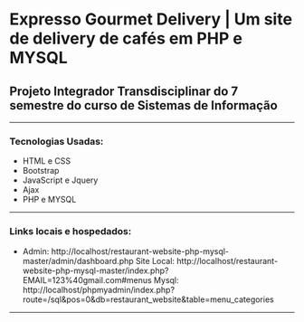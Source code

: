 <h1>Expresso Gourmet Delivery | Um site de delivery de cafés em PHP e MYSQL</h1>
<h2>Projeto Integrador Transdisciplinar do 7 semestre do curso de Sistemas de Informação</h2>
<hr>
<div>
	<h3>Tecnologias Usadas:</h3>
  	<ul>
		<li>HTML e CSS</li>
		<li>Bootstrap</li>
		<li>JavaScript e Jquery</li>
		<li>Ajax</li>
		<li>PHP e MYSQL</li>
	</ul>
</div>
<hr>
<div>
	<h3>Links locais e hospedados:</h3>
  	<ul>
		<li>Admin: http://localhost/restaurant-website-php-mysql-master/admin/dashboard.php
			Site Local: http://localhost/restaurant-website-php-mysql-master/index.php?EMAIL=123%40gmail.com#menus
			Mysql: http://localhost/phpmyadmin/index.php?route=/sql&pos=0&db=restaurant_website&table=menu_categories</li>
	</ul>
</div>
<hr>

